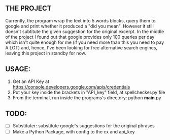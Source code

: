 ## THE PROJECT
Currently, the program wrap the text into 5 words blocks, query them to google and print whether it produced a "did you mean". However it still doesn't subtitute the given suggestion for the original excerpt. In the middle of the project I found out that google provides only 100 queries per day which isn't quite enough for me (if you need more than this you need to pay A LOT) and, hence, I've been looking for free alternative search engines, leaving this project in standby for now.

## USAGE:
1. Get an API Key at https://console.developers.google.com/apis/credentials
2. Put your key inside the brackets  in "API_key" field, at spellchecker.py file
3. From the terminal, run inside the programs's directory: python __main__.py

## TODO:
- [ ] Substituter: substitute google's suggestions for the original phrases
- [ ] Make a Python Package, with config to the cx and api_key